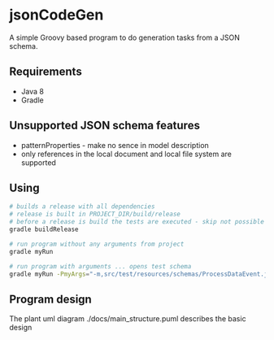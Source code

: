 # jsonCodeGen
A simple Groovy based program to do generation tasks from a JSON schema.

## Requirements
* Java 8
* Gradle

## Unsupported JSON schema features
* patternProperties - make no sence in model description
* only references in the local document and local file system are supported

## Using
```bash
# builds a release with all dependencies
# release is built in PROJECT_DIR/build/release
# before a release is build the tests are executed - skip not possible
gradle buildRelease

# run program without any arguments from project
gradle myRun

# run program with arguments ... opens test schema
gradle myRun -PmyArgs="-m,src/test/resources/schemas/ProcessDataEvent.json"
```

## Program design
The plant uml diagram ./docs/main_structure.puml describes the
basic design